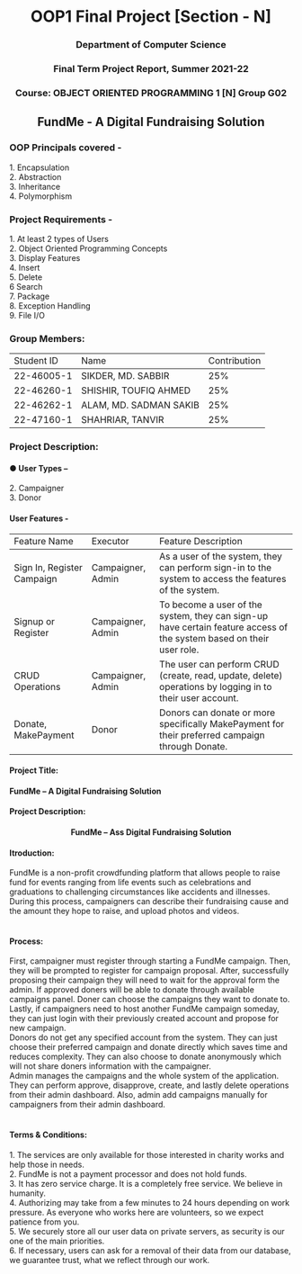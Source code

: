 <h1 align="center">OOP1 Final Project [Section - N]</h1>

<h3 align="center">Department of Computer Science</3>
<h3 align="center">Final Term Project Report, Summer 2021-22</h3>
<h3 align="center">Course: OBJECT ORIENTED PROGRAMMING 1 [N]	Group	G02</h3>

<h2 align="center">FundMe - A Digital Fundraising Solution</2>

<h3>OOP Principals covered -</h3>
1. Encapsulation<br>
2. Abstraction<br>
3. Inheritance<br>
4. Polymorphism<br>

<h3>Project Requirements -</h3>
1.	At least 2 types of Users<br>
2.	Object Oriented Programming Concepts<br>
3.	Display Features<br>
4.	Insert<br>
5.	Delete<br>
6	 Search<br>
7.	Package<br>
8. Exception Handling<br>
9. File I/O<br>

<h3>Group Members:</h3>
<table>
 <thread align="center">
  <tr>
   <td>Student ID</td>
   <td>Name</td>
   <td>Contribution</td>
  </tr>
 </thread>
 <tbody>
  <tr>
   <td>22-46005-1</td>
   <td>SIKDER, MD. SABBIR</td>
   <td>25%</td>
  </tr>
  <tr>
   <td>22-46260-1</td>
   <td>SHISHIR, TOUFIQ AHMED</td>
   <td>25%</td>
  </tr>
  <tr>
   <td>22-46262-1</td>
   <td>ALAM, MD. SADMAN SAKIB</td>
   <td>25%</td>
  </tr>
  <tr>
   <td>22-47160-1</td>
   <td>SHAHRIAR, TANVIR</td>
   <td>25%</td>
  </tr>
 </tbody>
</table>

<h3>Project Description:</h3>

<h4>●	User Types –</h4
  1. Admin<br>
  2. Campaigner<br>
  3. Donor<br>
 
<h4>User Features -</h4>
 
<table>
 <thread align="center">
  <tr>
   <td>Feature Name</td>
   <td>Executor</td>
   <td>Feature Description</td>
  </tr>
 </thread>
 <tbody>
  <tr>
   <td>Sign In, Register Campaign</td>
   <td>Campaigner, Admin</td>
   <td>As a user of the system, they can perform sign-in to the system to access the features of the system.</td>
  </tr>
  <tr>
   <td>Signup or Register</td>
   <td>Campaigner, Admin</td>
   <td>To become a user of the system, they can sign-up have certain feature access of the system based on their user role.</td>
  </tr>
  <tr>
   <td>CRUD Operations</td>
   <td>Campaigner, Admin</td>
   <td>The user can perform CRUD (create, read, update, delete) operations by logging in to their user account.</td>
  </tr>
  <tr>
   <td>Donate, MakePayment</td>
   <td>Donor</td>
   <td>Donors can donate or more specifically MakePayment for their preferred campaign through Donate.</td>
  </tr>
 </tbody>
</table>

<h4>Project Title:</h4>
<h4>FundMe – A Digital Fundraising Solution</h4>
<h4>Project Description:</h4>

<h4 align="center">FundMe – Ass Digital Fundraising Solution</h4>
<h4>Itroduction:</h4>
FundMe is a non-profit crowdfunding platform that allows people to raise fund for events ranging from life events such as celebrations and graduations to challenging circumstances like accidents and illnesses.<br>
During this process, campaigners can describe their fundraising cause and the amount they hope to raise, and upload photos and videos.<br>
<br>
<h4>Process:</h4>
First, campaigner must register through starting a FundMe campaign. Then, they will be prompted to register for campaign proposal. After, successfully proposing their campaign they will need to wait for the approval form the admin. If approved doners will be able to donate through available campaigns panel. Doner can choose the campaigns they want to donate to. Lastly, if campaigners need to host another FundMe campaign someday, they can just login with their previously created account and propose for new campaign.<br>
Donors do not get any specified account from the system. They can just choose their preferred campaign and donate directly which saves time and reduces complexity. They can also choose to donate anonymously which will not share doners information with the campaigner.<br>
Admin manages the campaigns and the whole system of the application. They can perform approve, disapprove, create, and lastly delete operations from their admin dashboard. Also, admin add campaigns manually for campaigners from their admin dashboard. <br>
<br>
<h4>Terms & Conditions:</h4>
1.	The services are only available for those interested in charity works and help those in needs.<br>
2.	FundMe is not a payment processor and does not hold funds.<br>
3.	It has zero service charge. It is a completely free service. We believe in humanity.<br>
4.	Authorizing may take from a few minutes to 24 hours depending on work pressure. As everyone who works here are volunteers, so we expect patience from you.<br>
5.	We securely store all our user data on private servers, as security is our one of the main priorities.<br>
6.	If necessary, users can ask for a removal of their data from our database, we guarantee trust, what we reflect through our work.<br>
<br>

